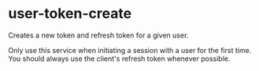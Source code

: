 # user-token-create

Creates a new token and refresh token for a given user.

Only use this service when initiating a session with a user for the first time. You should always use the
client's refresh token whenever possible.
